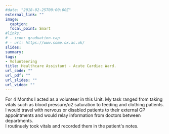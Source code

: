 ```yaml
---
#date: "2018-02-25T00:00:00Z"
external_link: ""
image:
  caption: 
  focal_point: Smart
#links:
# - icon: graduation-cap
# - url: https://www.some.ox.ac.uk/
slides: 
summary: 
tags:
- Volunteering
title: Healthcare Assistant - Acute Cardiac Ward.
url_code: ""
url_pdf: ""
url_slides: ""
url_video: ""
---
```


For 4 Months I acted as a volunteer in this Unit. My task ranged from taking vitals such as blood pressure/o2 saturation to
feeding and clothing patients. I would travel with nervous or disabled patients to their external GP 
appointments and would relay information from doctors between departments.
<br>
I routinuely took vitals and recorded them in the patient's notes.


